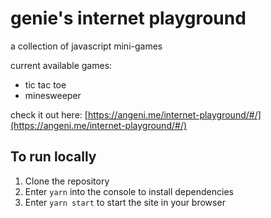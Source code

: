 # genie's internet playground

a collection of javascript mini-games

current available games:

- tic tac toe
- minesweeper

check it out here: [https://angeni.me/internet-playground/#/](https://angeni.me/internet-playground/#/)

## To run locally

1. Clone the repository
2. Enter `yarn` into the console to install dependencies
3. Enter `yarn start` to start the site in your browser
